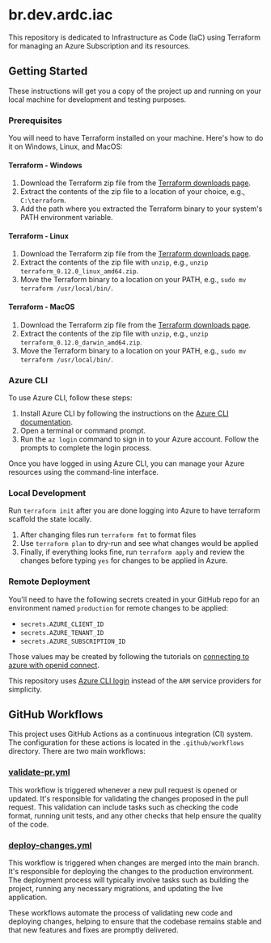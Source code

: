 # br.dev.ardc.iac

This repository is dedicated to Infrastructure as Code (IaC) using Terraform for managing an Azure Subscription and its resources.

## Getting Started

These instructions will get you a copy of the project up and running on your local machine for development and testing purposes.

### Prerequisites

You will need to have Terraform installed on your machine. Here's how to do it on Windows, Linux, and MacOS:

#### Terraform - Windows

1. Download the Terraform zip file from the [Terraform downloads page](https://www.terraform.io/downloads.html).
2. Extract the contents of the zip file to a location of your choice, e.g., `C:\terraform`.
3. Add the path where you extracted the Terraform binary to your system's PATH environment variable.

#### Terraform - Linux

1. Download the Terraform zip file from the [Terraform downloads page](https://www.terraform.io/downloads.html).
2. Extract the contents of the zip file with `unzip`, e.g., `unzip terraform_0.12.0_linux_amd64.zip`.
3. Move the Terraform binary to a location on your PATH, e.g., `sudo mv terraform /usr/local/bin/`.

#### Terraform - MacOS

1. Download the Terraform zip file from the [Terraform downloads page](https://www.terraform.io/downloads.html).
2. Extract the contents of the zip file with `unzip`, e.g., `unzip terraform_0.12.0_darwin_amd64.zip`.
3. Move the Terraform binary to a location on your PATH, e.g., `sudo mv terraform /usr/local/bin/`.

### Azure CLI

To use Azure CLI, follow these steps:

1. Install Azure CLI by following the instructions on the [Azure CLI documentation](https://docs.microsoft.com/cli/azure/install-azure-cli).
2. Open a terminal or command prompt.
3. Run the `az login` command to sign in to your Azure account. Follow the prompts to complete the login process.

Once you have logged in using Azure CLI, you can manage your Azure resources using the command-line interface.

### Local Development

Run `terraform init` after you are done logging into Azure to have terraform scaffold the state locally.

1. After changing files run `terraform fmt` to format files
2. Use `terraform plan` to dry-run and see what changes would be applied
3. Finally, if everything looks fine, run `terraform apply` and review the changes before typing `yes` for changes to be applied in Azure.

### Remote Deployment

You'll need to have the following secrets created in your GitHub repo for an environment named `production` for remote changes to be applied:

* `secrets.AZURE_CLIENT_ID`
* `secrets.AZURE_TENANT_ID`
* `secrets.AZURE_SUBSCRIPTION_ID`

Those values may be created by following the tutorials on [connecting to azure with openid connect](https://learn.microsoft.com/en-gb/azure/developer/github/connect-from-azure?tabs=azure-portal%2Clinux#use-the-azure-login-action-with-openid-connect).

This repository uses [Azure CLI login](https://registry.terraform.io/providers/hashicorp/azurerm/latest/docs/guides/azure_cli) instead of the `ARM` service providers for simplicity.

## GitHub Workflows

This project uses GitHub Actions as a continuous integration (CI) system. The configuration for these actions is located in the `.github/workflows` directory. There are two main workflows:

### [validate-pr.yml](.github/workflows/validate-pr.yml)

This workflow is triggered whenever a new pull request is opened or updated. It's responsible for validating the changes proposed in the pull request. This validation can include tasks such as checking the code format, running unit tests, and any other checks that help ensure the quality of the code.

### [deploy-changes.yml](.github/workflows/deploy-changes.yml)

This workflow is triggered when changes are merged into the main branch. It's responsible for deploying the changes to the production environment. The deployment process will typically involve tasks such as building the project, running any necessary migrations, and updating the live application.

These workflows automate the process of validating new code and deploying changes, helping to ensure that the codebase remains stable and that new features and fixes are promptly delivered.
